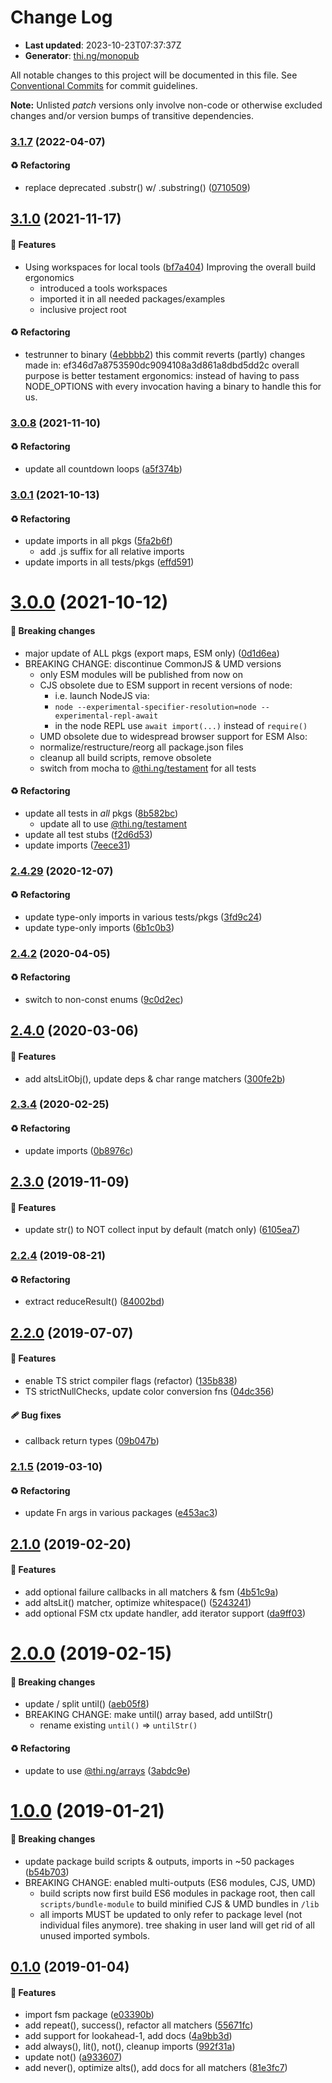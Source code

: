# Change Log

- **Last updated**: 2023-10-23T07:37:37Z
- **Generator**: [thi.ng/monopub](https://thi.ng/monopub)

All notable changes to this project will be documented in this file.
See [Conventional Commits](https://conventionalcommits.org/) for commit guidelines.

**Note:** Unlisted _patch_ versions only involve non-code or otherwise excluded changes
and/or version bumps of transitive dependencies.

### [3.1.7](https://github.com/thi-ng/umbrella/tree/@thi.ng/fsm@3.1.7) (2022-04-07)

#### ♻️ Refactoring

- replace deprecated .substr() w/ .substring() ([0710509](https://github.com/thi-ng/umbrella/commit/0710509))

## [3.1.0](https://github.com/thi-ng/umbrella/tree/@thi.ng/fsm@3.1.0) (2021-11-17)

#### 🚀 Features

- Using workspaces for local tools ([bf7a404](https://github.com/thi-ng/umbrella/commit/bf7a404))
  Improving the overall build ergonomics
  - introduced a tools workspaces
  - imported it in all needed packages/examples
  - inclusive project root

#### ♻️ Refactoring

- testrunner to binary ([4ebbbb2](https://github.com/thi-ng/umbrella/commit/4ebbbb2))
  this commit reverts (partly) changes made in:
  ef346d7a8753590dc9094108a3d861a8dbd5dd2c
  overall purpose is better testament ergonomics:
  instead of having to pass NODE_OPTIONS with every invocation
  having a binary to handle this for us.

### [3.0.8](https://github.com/thi-ng/umbrella/tree/@thi.ng/fsm@3.0.8) (2021-11-10)

#### ♻️ Refactoring

- update all countdown loops ([a5f374b](https://github.com/thi-ng/umbrella/commit/a5f374b))

### [3.0.1](https://github.com/thi-ng/umbrella/tree/@thi.ng/fsm@3.0.1) (2021-10-13)

#### ♻️ Refactoring

- update imports in all pkgs ([5fa2b6f](https://github.com/thi-ng/umbrella/commit/5fa2b6f))
  - add .js suffix for all relative imports
- update imports in all tests/pkgs ([effd591](https://github.com/thi-ng/umbrella/commit/effd591))

# [3.0.0](https://github.com/thi-ng/umbrella/tree/@thi.ng/fsm@3.0.0) (2021-10-12)

#### 🛑 Breaking changes

- major update of ALL pkgs (export maps, ESM only) ([0d1d6ea](https://github.com/thi-ng/umbrella/commit/0d1d6ea))
- BREAKING CHANGE: discontinue CommonJS & UMD versions
  - only ESM modules will be published from now on
  - CJS obsolete due to ESM support in recent versions of node:
    - i.e. launch NodeJS via:
    - `node --experimental-specifier-resolution=node --experimental-repl-await`
    - in the node REPL use `await import(...)` instead of `require()`
  - UMD obsolete due to widespread browser support for ESM
  Also:
  - normalize/restructure/reorg all package.json files
  - cleanup all build scripts, remove obsolete
  - switch from mocha to [@thi.ng/testament](https://github.com/thi-ng/umbrella/tree/main/packages/testament) for all tests

#### ♻️ Refactoring

- update all tests in _all_ pkgs ([8b582bc](https://github.com/thi-ng/umbrella/commit/8b582bc))
  - update all to use [@thi.ng/testament](https://github.com/thi-ng/umbrella/tree/main/packages/testament)
- update all test stubs ([f2d6d53](https://github.com/thi-ng/umbrella/commit/f2d6d53))
- update imports ([7eece31](https://github.com/thi-ng/umbrella/commit/7eece31))

### [2.4.29](https://github.com/thi-ng/umbrella/tree/@thi.ng/fsm@2.4.29) (2020-12-07)

#### ♻️ Refactoring

- update type-only imports in various tests/pkgs ([3fd9c24](https://github.com/thi-ng/umbrella/commit/3fd9c24))
- update type-only imports ([6b1c0b3](https://github.com/thi-ng/umbrella/commit/6b1c0b3))

### [2.4.2](https://github.com/thi-ng/umbrella/tree/@thi.ng/fsm@2.4.2) (2020-04-05)

#### ♻️ Refactoring

- switch to non-const enums ([9c0d2ec](https://github.com/thi-ng/umbrella/commit/9c0d2ec))

## [2.4.0](https://github.com/thi-ng/umbrella/tree/@thi.ng/fsm@2.4.0) (2020-03-06)

#### 🚀 Features

- add altsLitObj(), update deps & char range matchers ([300fe2b](https://github.com/thi-ng/umbrella/commit/300fe2b))

### [2.3.4](https://github.com/thi-ng/umbrella/tree/@thi.ng/fsm@2.3.4) (2020-02-25)

#### ♻️ Refactoring

- update imports ([0b8976c](https://github.com/thi-ng/umbrella/commit/0b8976c))

## [2.3.0](https://github.com/thi-ng/umbrella/tree/@thi.ng/fsm@2.3.0) (2019-11-09)

#### 🚀 Features

- update str() to NOT collect input by default (match only) ([6105ea7](https://github.com/thi-ng/umbrella/commit/6105ea7))

### [2.2.4](https://github.com/thi-ng/umbrella/tree/@thi.ng/fsm@2.2.4) (2019-08-21)

#### ♻️ Refactoring

- extract reduceResult() ([84002bd](https://github.com/thi-ng/umbrella/commit/84002bd))

## [2.2.0](https://github.com/thi-ng/umbrella/tree/@thi.ng/fsm@2.2.0) (2019-07-07)

#### 🚀 Features

- enable TS strict compiler flags (refactor) ([135b838](https://github.com/thi-ng/umbrella/commit/135b838))
- TS strictNullChecks, update color conversion fns ([04dc356](https://github.com/thi-ng/umbrella/commit/04dc356))

#### 🩹 Bug fixes

- callback return types ([09b047b](https://github.com/thi-ng/umbrella/commit/09b047b))

### [2.1.5](https://github.com/thi-ng/umbrella/tree/@thi.ng/fsm@2.1.5) (2019-03-10)

#### ♻️ Refactoring

- update Fn args in various packages ([e453ac3](https://github.com/thi-ng/umbrella/commit/e453ac3))

## [2.1.0](https://github.com/thi-ng/umbrella/tree/@thi.ng/fsm@2.1.0) (2019-02-20)

#### 🚀 Features

- add optional failure callbacks in all matchers & fsm ([4b51c9a](https://github.com/thi-ng/umbrella/commit/4b51c9a))
- add altsLit() matcher, optimize whitespace() ([5243241](https://github.com/thi-ng/umbrella/commit/5243241))
- add optional FSM ctx update handler, add iterator support ([da9ff03](https://github.com/thi-ng/umbrella/commit/da9ff03))

# [2.0.0](https://github.com/thi-ng/umbrella/tree/@thi.ng/fsm@2.0.0) (2019-02-15)

#### 🛑 Breaking changes

- update / split until() ([aeb05f8](https://github.com/thi-ng/umbrella/commit/aeb05f8))
- BREAKING CHANGE: make until() array based, add untilStr()
  - rename existing `until()` => `untilStr()`

#### ♻️ Refactoring

- update to use [@thi.ng/arrays](https://github.com/thi-ng/umbrella/tree/main/packages/arrays) ([3abdc9e](https://github.com/thi-ng/umbrella/commit/3abdc9e))

# [1.0.0](https://github.com/thi-ng/umbrella/tree/@thi.ng/fsm@1.0.0) (2019-01-21)

#### 🛑 Breaking changes

- update package build scripts & outputs, imports in ~50 packages ([b54b703](https://github.com/thi-ng/umbrella/commit/b54b703))
- BREAKING CHANGE: enabled multi-outputs (ES6 modules, CJS, UMD)
  - build scripts now first build ES6 modules in package root, then call
    `scripts/bundle-module` to build minified CJS & UMD bundles in `/lib`
  - all imports MUST be updated to only refer to package level
    (not individual files anymore). tree shaking in user land will get rid of
    all unused imported symbols.

## [0.1.0](https://github.com/thi-ng/umbrella/tree/@thi.ng/fsm@0.1.0) (2019-01-04)

#### 🚀 Features

- import fsm package ([e03390b](https://github.com/thi-ng/umbrella/commit/e03390b))
- add repeat(), success(), refactor all matchers ([55671fc](https://github.com/thi-ng/umbrella/commit/55671fc))
- add support for lookahead-1, add docs ([4a9bb3d](https://github.com/thi-ng/umbrella/commit/4a9bb3d))
- add always(), lit(), not(), cleanup imports ([992f31a](https://github.com/thi-ng/umbrella/commit/992f31a))
- update not() ([a933607](https://github.com/thi-ng/umbrella/commit/a933607))
- add never(), optimize alts(), add docs for all matchers ([81e3fc7](https://github.com/thi-ng/umbrella/commit/81e3fc7))
